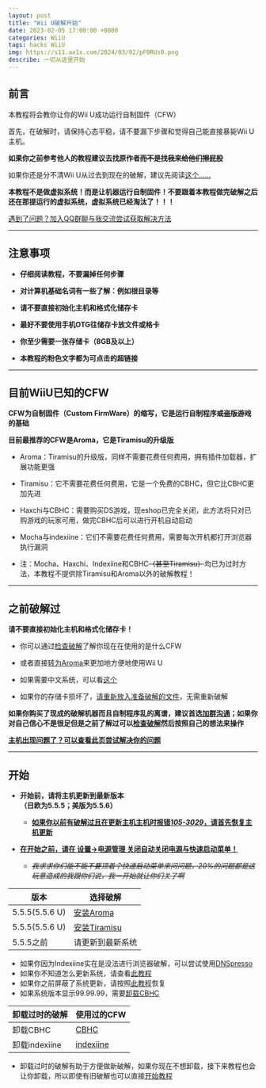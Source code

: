 ```yaml
---
layout: post
title: "Wii U破解开始"
date: 2023-02-05 17:00:00 +0800
categories: WiiU
tags: hacks WiiU
img: https://s11.ax1x.com/2024/03/02/pF0RUs0.png
describe: 一切从这里开始
---
```


## 前言

本教程将会教你让你的Wii U成功运行自制固件（CFW）

首先，在破解时，请保持心态平稳，请不要漏下步骤和觉得自己能直接暴毙Wii U主机。

**如果你之前参考他人的教程建议去找原作者~~而不是找我来给他们擦屁股~~**

如果你还是分不清Wii U从过去到现在的破解，建议先阅读[这个……](https://wiiu.1919810.com/wiiu/2023/02/05/hacksWord.html)

**本教程不是做虚拟系统！而是让机器运行自制固件！不要跟着本教程做完破解之后还在那提运行的虚拟系统，虚拟系统已经淘汰了！！！**

[遇到了问题？加入QQ群聊与我交流尝试获取解决方法](https://wiiu.1919810.com/other/2023/02/05/contact.html)

<hr />

## 注意事项

- **仔细阅读教程，不要漏掉任何步骤**

- **对计算机基础名词有一些了解：例如根目录等**

- **请不要直接初始化主机和格式化储存卡**

- **最好不要使用手机OTG往储存卡放文件或格卡**

- **你至少需要一张存储卡（8GB及以上）**

- **本教程的粉色文字都为可点击的超链接**

<hr />

## 目前WiiU已知的CFW

**CFW为自制固件（Custom FirmWare）的缩写，它是运行自制程序~~或盗版游戏~~的基础**

**目前最推荐的CFW是Aroma，它是Tiramisu的升级版**

* Aroma：Tiramisu的升级版，同样不需要花费任何费用，拥有插件加载器，扩展功能更强

* Tiramisu：它不需要花费任何费用，它是一个免费的CBHC，但它比CBHC更加先进

* Haxchi与CBHC：需要购买DS游戏，现eshop已完全关闭，此方法将只对已购游戏的玩家可用，做完CBHC后可以进行开机自动启动

* Mocha与indexiine：它们不需要花费任何费用，需要每次开机都打开浏览器执行漏洞

* 注：Mocha、Haxchi、Indexiine和CBHC~~（甚至Tiramisu）~~均已为过时方法，本教程不提供除Tiramisu和Aroma以外的破解教程！

<hr />

## 之前破解过

**请不要直接初始化主机和格式化储存卡！**

- 你可以通过[检查破解](https://wiiu.1919810.com/wiiu/2023/02/04/CheckHacks.html)了解你现在在使用的是什么CFW

- 或者直接[转为Aroma](https://wiiu.1919810.com/wiiu/2023/02/05/prepare.html)来更加地方便地使用Wii U

- 如果需要中文系统，可以看[这个](https://wiiu.1919810.com/wiiu/2023/02/04/install-CHJsystem.html)

- 如果你的存储卡损坏了，[请重新放入准备破解的文件](https://wiiu.1919810.com/wiiu/2023/02/05/prepare.html#%E5%87%86%E5%A4%87sd%E5%8D%A1)，无需重新破解

**如果你购买了现成的破解机器而且自制程序乱的离谱，建议首选[加群沟通](https://wiiu.1919810.com/other/2023/02/05/contact.html)；如果你对自己信心不是很足但是之前了解过可以[检查破解](https://wiiu.1919810.com/wiiu/2023/02/04/CheckHacks.html)然后按照自己的想法来操作**

[**主机出现问题了？可以查看此页尝试解决你的问题**](https://wiiu.1919810.com/wiiu/2023/02/05/QA.html)

<hr />

## 开始

- **开始前，请将主机更新到最新版本<br />（日欧为5.5.5；美版为5.5.6）**

  - [**如果你以前有破解过且在更新主机主机时报错*105-3029*，请首先恢复主机更新**](https://wiiu.1919810.com/wiiu/2023/02/01/uninstall-UDFiine.html)

- **[在开始之前，请在 设置->电源管理 关闭自动关闭电源与快速启动菜单！](https://en-americas-support.nintendo.com/app/answers/detail/a_id/1495/kw/Standby%20Functions)**

  - *~~我求求你们能不能不要顶着个快速启动菜单来问问题，20%的问题都是这玩意造成的我跟你们说，我一开始就让你们关了啊~~*

| 版本                    | 选择破解        |
| ----------------------- | -------------- |
| 5.5.5(5.5.6 U)          | [安装Aroma](https://wiiu.1919810.com/wiiu/2023/02/05/prepare.html)     |
| 5.5.5(5.5.6 U)          | [安装Tiramisu](https://wiiu.1919810.com/wiiu/2023/02/05/prepare.html)     |
| 5.5.5之前               | 请更新到最新系统 |

- 如果你因为Indexiine实在是没法进行浏览器破解，可以尝试使用[DNSpresso](https://wiiu.1919810.com/wiiu/2023/02/05/DNSpresso.html)
- 如果你不知道怎么更新系统，请查看[此教程](https://en-americas-support.nintendo.com/app/answers/detail/a_id/1136)
- 如果你之前屏蔽了系统更新，请按照[此教程](https://wiiu.1919810.com/wiiu/2023/02/01/uninstall-UDFiine.html)恢复
- 如果系统版本显示99.99.99，需要[卸载CBHC](https://wiiu.1919810.com/wiiu/2023/02/01/uninstall-CBHC.html)

| 卸载过时的破解 | 使用过的CFW |
| ----------------------- | ------------ |
| 卸载CBHC | [CBHC](https://wiiu.1919810.com/wiiu/2023/02/01/uninstall-CBHC.html)     |
| 卸载indexiine   | [indexiine](https://wiiu.1919810.com/wiiu/2023/02/01/uninstall-indexiine.html)     |

- 卸载过时的破解有助于方便做新破解，如果你现在不想卸载，接下来教程也会让你卸载，所以即使有旧破解也可以直接[开始教程](https://wiiu.1919810.com/wiiu/2023/02/05/prepare.html)
